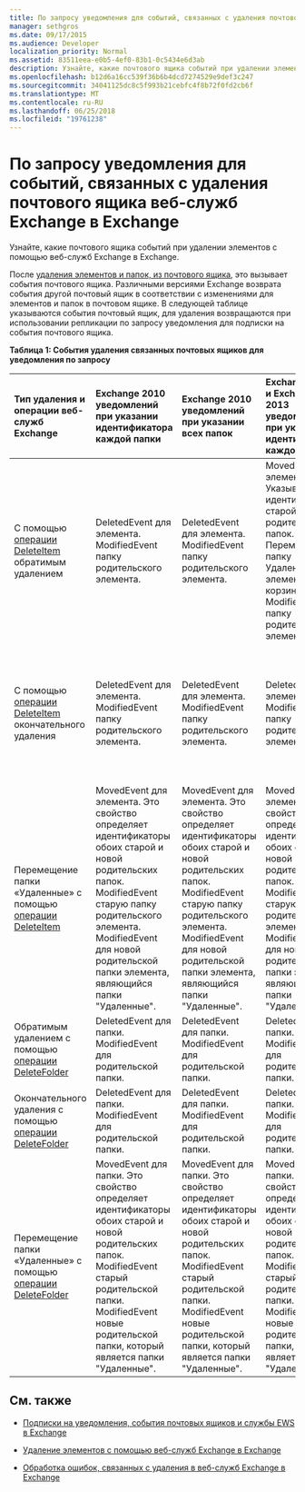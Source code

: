 ```yaml
---
title: По запросу уведомления для событий, связанных с удаления почтового ящика веб-служб Exchange в Exchange
manager: sethgros
ms.date: 09/17/2015
ms.audience: Developer
localization_priority: Normal
ms.assetid: 83511eea-e0b5-4ef0-83b1-0c5434e6d3ab
description: Узнайте, какие почтового ящика событий при удалении элементов с помощью веб-служб Exchange в Exchange.
ms.openlocfilehash: b12d6a16cc539f36b6b4dcd7274529e9def3c247
ms.sourcegitcommit: 34041125dc8c5f993b21cebfc4f8b72f0fd2cb6f
ms.translationtype: MT
ms.contentlocale: ru-RU
ms.lasthandoff: 06/25/2018
ms.locfileid: "19761238"
---
```

# <a name="pull-notifications-for-ews-deletion-related-mailbox-events-in-exchange"></a>По запросу уведомления для событий, связанных с удаления почтового ящика веб-служб Exchange в Exchange

Узнайте, какие почтового ящика событий при удалении элементов с помощью веб-служб Exchange в Exchange.
  
После [удаления элементов и папок, из почтового ящика](deleting-items-by-using-ews-in-exchange.md), это вызывает события почтового ящика. Различными версиями Exchange возврата события другой почтовый ящик в соответствии с изменениями для элементов и папок в почтовом ящике. В следующей таблице указываются события почтовый ящик, для удаления возвращаются при использовании репликации по запросу уведомления для подписки на события почтового ящика. 
  
**Таблица 1: События удаления связанных почтовых ящиков для уведомления по запросу**

|**Тип удаления и операции веб-служб Exchange**|**Exchange 2010 уведомлений при указании идентификатора каждой папки**|**Exchange 2010 уведомлений при указании всех папок**|**Exchange Online и Exchange 2013 уведомлений при указании идентификатора каждой папки**|**Exchange Online и Exchange 2013 при указании всех папок**|
|:-----|:-----|:-----|:-----|:-----|
|С помощью [операции DeleteItem](http://msdn.microsoft.com/library/3e26c416-fa12-476e-bfd2-5c1f4bb7b348%28Office.15%29.aspx) обратимым удалением <br/> |DeletedEvent для элемента.  <br/> ModifiedEvent папку родительского элемента.  <br/> |DeletedEvent для элемента.  <br/> ModifiedEvent папку родительского элемента.  <br/> |MovedEvent для элемента. Указывает, как идентификаторы старой и новой родительских папок. Перемещено в папку Удаленные элементы в корзине.  <br/> ModifiedEvent папку родительского элемента.  <br/> |DeletedEvent для элемента.  <br/> DeletedEvent для элемента из папки поиска по умолчанию AllItems.  <br/> ModifiedEvent папку родительского элемента.  <br/> |
|С помощью [операции DeleteItem](http://msdn.microsoft.com/library/3e26c416-fa12-476e-bfd2-5c1f4bb7b348%28Office.15%29.aspx) окончательного удаления <br/> |DeletedEvent для элемента.  <br/> ModifiedEvent папку родительского элемента.  <br/> |DeletedEvent для элемента.  <br/> ModifiedEvent папку родительского элемента.  <br/> |DeletedEvent для элемента.  <br/> ModifiedEvent папку родительского элемента.  <br/> |DeletedEvent для элемента.  <br/> DeletedEvent для элемента из папки поиска по умолчанию AllItems.  <br/> ModifiedEvent папку родительского элемента.  <br/> |
|Перемещение папки «Удаленные» с помощью [операции DeleteItem](http://msdn.microsoft.com/library/3e26c416-fa12-476e-bfd2-5c1f4bb7b348%28Office.15%29.aspx) <br/> |MovedEvent для элемента. Это свойство определяет идентификаторы обоих старой и новой родительских папок.  <br/> ModifiedEvent старую папку родительского элемента.  <br/> ModifiedEvent для новой родительской папки элемента, являющийся папки "Удаленные".  <br/> |MovedEvent для элемента. Это свойство определяет идентификаторы обоих старой и новой родительских папок.  <br/> ModifiedEvent старую папку родительского элемента.  <br/> ModifiedEvent для новой родительской папки элемента, являющийся папки "Удаленные".  <br/> |MovedEvent для элемента. Это свойство определяет идентификаторы обоих старой и новой родительских папок.  <br/> ModifiedEvent старую папку родительского элемента.  <br/> ModifiedEvent для новой родительской папки элемента, являющийся папки "Удаленные".  <br/> |DeletedEvent из папки поиска по умолчанию AllItems.  <br/> CreatedEvent для элемента в папке AllItems.  <br/> ModifiedEvent для элемента исходной родительской папки.  <br/> ModifiedEvent для папки «Удаленные».  <br/> |
|Обратимым удалением с помощью [операции DeleteFolder](http://msdn.microsoft.com/library/b0f92682-4895-4bcf-a4a1-e4c2e8403979%28Office.15%29.aspx) <br/> |DeletedEvent для папки.  <br/> ModifiedEvent для родительской папки.  <br/> |DeletedEvent для папки.  <br/> ModifiedEvent для родительской папки.  <br/> |DeletedEvent для папки.  <br/> ModifiedEvent для родительской папки.  <br/> |DeletedEvent для папки.  <br/> ModifiedEvent для родительской папки.  <br/> |
|Окончательного удаления с помощью [операции DeleteFolder](http://msdn.microsoft.com/library/b0f92682-4895-4bcf-a4a1-e4c2e8403979%28Office.15%29.aspx) <br/> |DeletedEvent для папки.  <br/> ModifiedEvent для родительской папки.  <br/> |DeletedEvent для папки.  <br/> ModifiedEvent для родительской папки.  <br/> |DeletedEvent для папки.  <br/> ModifiedEvent для родительской папки.  <br/> |DeletedEvent для папки.  <br/> ModifiedEvent для родительской папки.  <br/> |
|Перемещение папки «Удаленные» с помощью [операции DeleteFolder](http://msdn.microsoft.com/library/b0f92682-4895-4bcf-a4a1-e4c2e8403979%28Office.15%29.aspx) <br/> |MovedEvent для папки. Это свойство определяет идентификаторы обоих старой и новой родительских папок.  <br/> ModifiedEvent старый родительской папки.  <br/> ModifiedEvent новые родительской папки, который является папки "Удаленные".  <br/> |MovedEvent для папки. Это свойство определяет идентификаторы обоих старой и новой родительских папок.  <br/> ModifiedEvent старый родительской папки.  <br/> ModifiedEvent новые родительской папки, который является папки "Удаленные".  <br/> |MovedEvent для папки. Это свойство определяет идентификаторы обоих старой и новой родительских папок.  <br/> ModifiedEvent старый родительской папки.  <br/> ModifiedEvent новые родительской папки, который является папки "Удаленные".  <br/> |ModifiedEvent старый родительской папки.  <br/> ModifiedEvent для новой родительской папки являющийся папки "Удаленные".  <br/> |
   
## <a name="see-also"></a>См. также


- [Подписки на уведомления, события почтовых ящиков и службы EWS в Exchange](notification-subscriptions-mailbox-events-and-ews-in-exchange.md)
    
- [Удаление элементов с помощью веб-служб Exchange в Exchange](deleting-items-by-using-ews-in-exchange.md)
    
- [Обработка ошибок, связанных с удаления в веб-служб Exchange в Exchange](handling-deletion-related-errors-in-ews-in-exchange.md)
    

